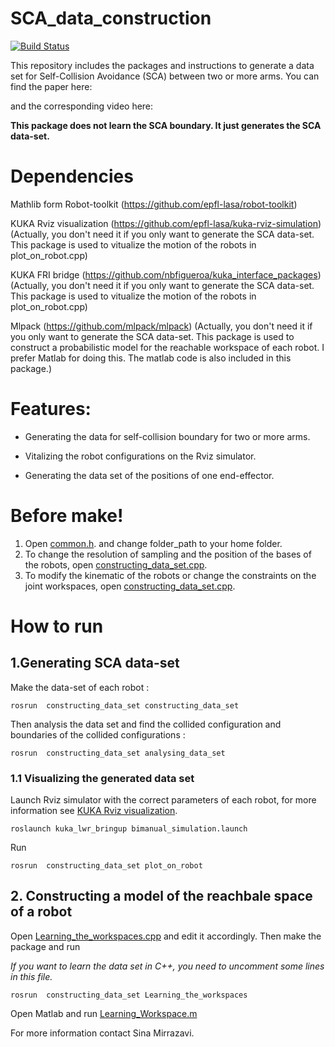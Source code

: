 # SCA_data_construction
[![Build Status](https://travis-ci.org/sinamr66/SCA_data_construction.svg?branch=master)](https://travis-ci.org/sinamr66/SCA_data_construction)

This repository includes the packages and instructions to generate a data set for Self-Collision Avoidance (SCA) between two or more arms. You can find the paper here:

and the corresponding video here: 


**This package does not learn the SCA boundary. It just generates the SCA data-set.**

# Dependencies 
  Mathlib form Robot-toolkit (https://github.com/epfl-lasa/robot-toolkit) 
  
  KUKA Rviz visualization  (https://github.com/epfl-lasa/kuka-rviz-simulation) (Actually, you don't need it if you only want to generate the SCA data-set. This package is used  to vitualize the motion of the robots in plot_on_robot.cpp)
  
  KUKA FRI bridge (https://github.com/nbfigueroa/kuka_interface_packages) (Actually, you don't need it if you only want to generate the SCA data-set. This package is used  to vitualize the motion of the robots in plot_on_robot.cpp)
  
  Mlpack  (https://github.com/mlpack/mlpack) (Actually, you don't need it if you only want to generate the SCA data-set. This package is used to construct a probabilistic model for the reachable workspace of each robot. I prefer Matlab for doing this. The matlab code is also included in this package.)
  
  
# Features:
- Generating the data for self-collision boundary for two or more arms.

- Vitalizing the robot configurations on the Rviz simulator.

- Generating the data set of the positions of one end-effector. 

# Before make!

1. Open [common.h](https://github.com/sinamr66/SCA_data_construction/blob/master/include/common.h).  and change folder_path to your home folder. 
2. To change the resolution of sampling and the position of the bases of the robots, open [constructing_data_set.cpp](https://github.com/sinamr66/SCA_data_construction/blob/master/src/constructing_data_set.cpp). 
3. To modify the kinematic of the robots or change the constraints on the joint workspaces, open  [constructing_data_set.cpp](https://github.com/sinamr66/SCA_data_construction/blob/master/src/constructing_data_set.cpp).
  
# How to run
## 1.Generating SCA data-set
  
Make the data-set of each robot :
  
```
rosrun  constructing_data_set constructing_data_set
``` 
  
Then analysis the data set and find the collided configuration and boundaries of the collided configurations :
  
```
rosrun  constructing_data_set analysing_data_set

```
### 1.1 Visualizing the generated data set
 
 
  Launch Rviz simulator with the correct parameters of each robot, for more information see [KUKA Rviz visualization](https://github.com/epfl-lasa/kuka-rviz-simulation).
  
  ```
roslaunch kuka_lwr_bringup bimanual_simulation.launch
``` 

Run 

```
rosrun  constructing_data_set plot_on_robot
``` 

## 2. Constructing a model of the reachbale space of a robot

Open [Learning_the_workspaces.cpp](https://github.com/sinamr66/SCA_data_construction/blob/master/src/Learning_the_workspaces.cpp) and edit it accordingly. Then make the package and run 

*If you want to learn the data set in C++, you need to uncomment some lines in this file.*

```
rosrun  constructing_data_set Learning_the_workspaces
```  

Open Matlab and run [Learning_Workspace.m](https://github.com/sinamr66/SCA_data_construction/blob/master/models/Learning_Workspace.m)

For more information contact Sina Mirrazavi.
